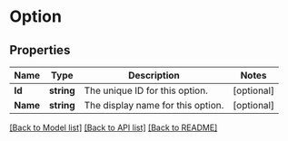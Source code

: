 # Option

## Properties

Name | Type | Description | Notes
------------ | ------------- | ------------- | -------------
**Id** | **string** | The unique ID for this option. | [optional] 
**Name** | **string** | The display name for this option. | [optional] 

[[Back to Model list]](../README.md#documentation-for-models) [[Back to API list]](../README.md#documentation-for-api-endpoints) [[Back to README]](../README.md)


